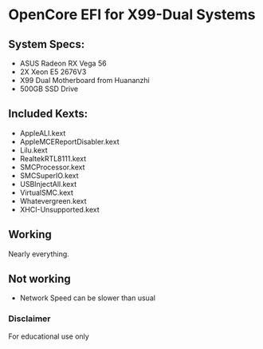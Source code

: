 # OpenCore EFI for X99-Dual Systems

## System Specs:
- ASUS Radeon RX Vega 56
- 2X Xeon E5 2676V3
- X99 Dual Motherboard from Huananzhi
- 500GB SSD Drive

## Included Kexts:
- AppleALI.kext
- AppleMCEReportDisabler.kext
- Lilu.kext
- RealtekRTL8111.kext
- SMCProcessor.kext
- SMCSuperIO.kext
- USBInjectAll.kext
- VirtualSMC.kext
- Whatevergreen.kext
- XHCI-Unsupported.kext

## Working

Nearly everything.

## Not working
- Network Speed can be slower than usual

### Disclaimer
For educational use only

